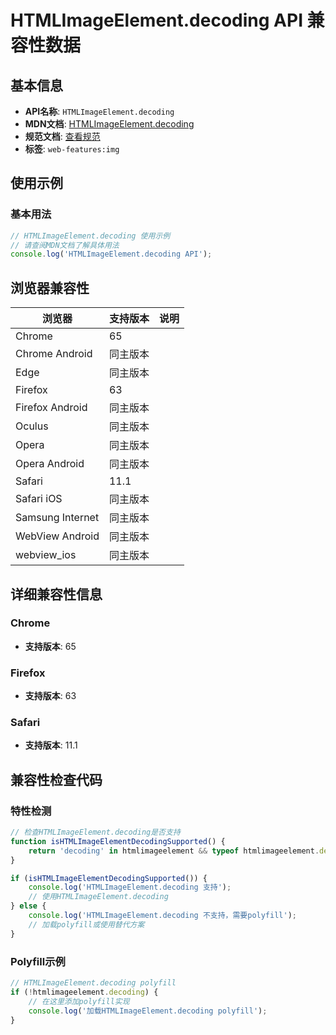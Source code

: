 # HTMLImageElement.decoding API 兼容性数据

## 基本信息

- **API名称**: `HTMLImageElement.decoding`
- **MDN文档**: [HTMLImageElement.decoding](https://developer.mozilla.org/docs/Web/API/HTMLImageElement/decoding)
- **规范文档**: [查看规范](https://html.spec.whatwg.org/multipage/embedded-content.html#dom-img-decoding)
- **标签**: `web-features:img`

## 使用示例

### 基本用法

```javascript
// HTMLImageElement.decoding 使用示例
// 请查阅MDN文档了解具体用法
console.log('HTMLImageElement.decoding API');
```

## 浏览器兼容性

| 浏览器 | 支持版本 | 说明 |
|--------|----------|------|
| Chrome | 65 |  |
| Chrome Android | 同主版本 |  |
| Edge | 同主版本 |  |
| Firefox | 63 |  |
| Firefox Android | 同主版本 |  |
| Oculus | 同主版本 |  |
| Opera | 同主版本 |  |
| Opera Android | 同主版本 |  |
| Safari | 11.1 |  |
| Safari iOS | 同主版本 |  |
| Samsung Internet | 同主版本 |  |
| WebView Android | 同主版本 |  |
| webview_ios | 同主版本 |  |

## 详细兼容性信息

### Chrome

- **支持版本**: 65

### Firefox

- **支持版本**: 63

### Safari

- **支持版本**: 11.1

## 兼容性检查代码

### 特性检测

```javascript
// 检查HTMLImageElement.decoding是否支持
function isHTMLImageElementDecodingSupported() {
    return 'decoding' in htmlimageelement && typeof htmlimageelement.decoding === 'function';
}

if (isHTMLImageElementDecodingSupported()) {
    console.log('HTMLImageElement.decoding 支持');
    // 使用HTMLImageElement.decoding
} else {
    console.log('HTMLImageElement.decoding 不支持，需要polyfill');
    // 加载polyfill或使用替代方案
}
```

### Polyfill示例

```javascript
// HTMLImageElement.decoding polyfill
if (!htmlimageelement.decoding) {
    // 在这里添加polyfill实现
    console.log('加载HTMLImageElement.decoding polyfill');
}
```

